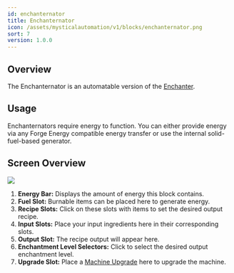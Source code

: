 ```yaml
---
id: enchanternator
title: Enchanternator
icon: /assets/mysticalautomation/v1/blocks/enchanternator.png
sort: 7
version: 1.0.0
---
```


## Overview

The Enchanternator is an automatable version of the [Enchanter](../../mysticalagriculture/blocks/enchanter.md).

## Usage

Enchanternators require energy to function. You can either provide energy via any Forge Energy compatible energy transfer or use the internal solid-fuel-based generator.

## Screen Overview

![](/assets/mysticalautomation/v1/screens/enchanternator_screen.png)

1. **Energy Bar:** Displays the amount of energy this block contains.
2. **Fuel Slot:** Burnable items can be placed here to generate energy.
3. **Recipe Slots:** Click on these slots with items to set the desired output recipe.
4. **Input Slots:** Place your input ingredients here in their corresponding slots.
5. **Output Slot:** The recipe output will appear here.
6. **Enchantment Level Selectors:** Click to select the desired output enchantment level.
7. **Upgrade Slot:** Place a [Machine Upgrade](../../mysticalagriculture/items/machine-upgrades.md) here to upgrade the machine.
